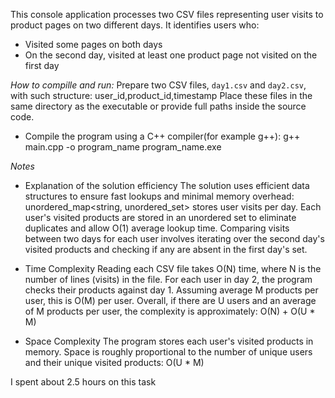 This console application processes two CSV files representing user visits to product pages on two different days. It identifies users who:
- Visited some pages on both days
- On the second day, visited at least one product page not visited on the first day

*How to compille and run:*
Prepare two CSV files, `day1.csv` and `day2.csv`, with such structure: user_id,product_id,timestamp
Place these files in the same directory as the executable or provide full paths inside the source code.
- Compile the program using a C++ compiler(for example g++):
g++ main.cpp -o program_name
program_name.exe

*Notes*
- Explanation of the solution efficiency
The solution uses efficient data structures to ensure fast lookups and minimal memory overhead:
unordered_map<string, unordered_set<string>> stores user visits per day.
Each user's visited products are stored in an unordered set to eliminate duplicates and allow O(1) average lookup time.
Comparing visits between two days for each user involves iterating over the second day's visited products and checking if any are absent in the first day's set.

- Time Complexity
Reading each CSV file takes O(N) time, where N is the number of lines (visits) in the file.
For each user in day 2, the program checks their products against day 1. Assuming average M products per user, this is O(M) per user.
Overall, if there are U users and an average of M products per user, the complexity is approximately:
O(N) + O(U * M)

- Space Complexity
The program stores each user's visited products in memory.
Space is roughly proportional to the number of unique users and their unique visited products:
O(U * M)

I spent about 2.5 hours on this task